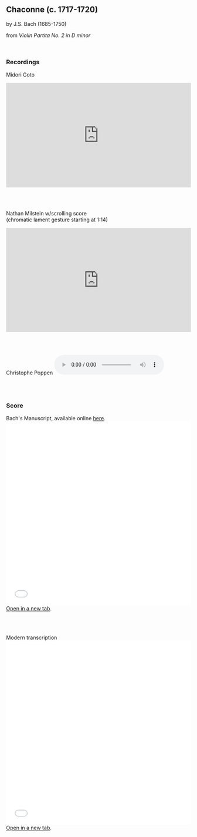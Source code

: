 ## Chaconne (c. 1717-1720)
by J.S. Bach (1685-1750)

from *Violin Partita No. 2 in D minor*

<br>

### Recordings

Midori Goto
<style>
.embed-container {
    position: relative;
    padding-bottom: 56.25%;
    height: 0;
    overflow: hidden;
    max-width: 100%;
  }
  iframe{
    position: absolute;
    top: 0;
    left: 0;
    width: 100%;
    height: 100%;
  }
</style>
<div class='embed-container'>
  <iframe src='https://www.youtube.com/embed/pOEMHRuU3WI?rel=0' frameborder='0' allowfullscreen></iframe>
</div>

<br><br>

Nathan Milstein w/scrolling score
<br>(chromatic lament gesture starting at 1:14)
<style>
.embed-container {
    position: relative;
    padding-bottom: 56.25%;
    height: 0;
    overflow: hidden;
    max-width: 100%;
  }
  iframe{
    position: absolute;
    top: 0;
    left: 0;
    width: 100%;
    height: 100%;
  }
</style>
<div class='embed-container'>
  <iframe src='https://www.youtube.com/embed/U2UyC2VcOj0?rel=0' frameborder='0' allowfullscreen></iframe>
</div>

<br><br>

Christophe Poppen
<audio controls>
<source src="recordings/chaconne_bach_poppen_hilliard.mp3" type="audio/mpeg" />
</audio>

<br><br>

### Score

Bach's Manuscript, available online <a href="https://digital.staatsbibliothek-berlin.de/werkansicht?PPN=PPN864018401&PHYSID=PHYS_0026&DMDID=DMDLOG_0004&view=picture-download" target="_blank">here</a>.
<embed
	src="scores/chaconne_bach_manuscript.pdf"
	type="application/pdf"
	width="100%"
	height="500px"
/>
<a href="scores/chaconne_bach_manuscript" target="_blank">Open in a new tab</a>.

<br><br>

Modern transcription
<embed
	src="scores/chaconne_bach.pdf"
	type="application/pdf"
	width="100%"
	height="500px"
/>
<a href="scores/chaconne_bach" target="_blank">Open in a new tab</a>.
